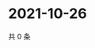 # 2021-10-26

共 0 条

<!-- BEGIN WEIBO -->
<!-- 最后更新时间 Tue Oct 26 2021 15:14:24 GMT+0800 (China Standard Time) -->

<!-- END WEIBO -->
